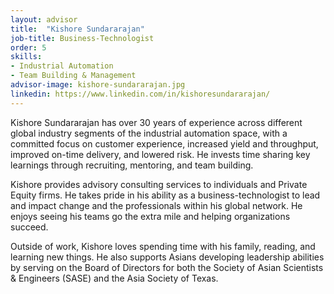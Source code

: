 ```yaml
---
layout: advisor
title:  "Kishore Sundararajan"
job-title: Business-Technologist
order: 5
skills:
- Industrial Automation
- Team Building & Management
advisor-image: kishore-sundararajan.jpg
linkedin: https://www.linkedin.com/in/kishoresundararajan/
---
```

Kishore Sundararajan has over 30 years of experience across different global industry segments of the industrial automation space, with a committed focus on customer experience, increased yield and throughput, improved on-time delivery, and lowered risk. He invests time sharing key learnings through recruiting, mentoring, and team building.

Kishore provides advisory consulting services to individuals and Private Equity firms. He takes pride in his ability as a business-technologist to lead and impact change and the professionals within his global network. He enjoys seeing his teams go the extra mile and helping organizations succeed. 

Outside of work, Kishore loves spending time with his family, reading, and learning new things. He also supports Asians developing leadership abilities by serving on the Board of Directors for both the Society of Asian Scientists & Engineers (SASE) and the Asia Society of Texas.
